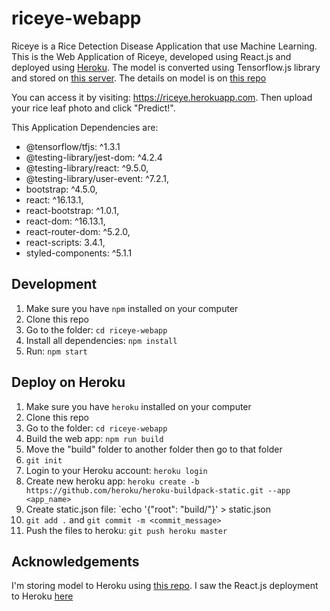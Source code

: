 # riceye-webapp
Riceye is a Rice Detection Disease Application that use Machine Learning. This is the Web Application of Riceye, developed using React.js and deployed using [Heroku](https://www.heroku.com). The model is converted using Tensorflow.js library and stored on [this server](https://calm-harbor-72858.herokuapp.com/model/). The details on model is on [this repo](https://github.com/hansels/bangkit-final-project/)

You can access it by visiting: https://riceye.herokuapp.com. Then upload your rice leaf photo and click "Predict!".

This Application Dependencies are:
- @tensorflow/tfjs: ^1.3.1
- @testing-library/jest-dom: ^4.2.4
- @testing-library/react: ^9.5.0,
- @testing-library/user-event: ^7.2.1,
- bootstrap: ^4.5.0,
- react: ^16.13.1,
- react-bootstrap: ^1.0.1,
- react-dom: ^16.13.1,
- react-router-dom: ^5.2.0,
- react-scripts: 3.4.1,
- styled-components: ^5.1.1

## Development
1. Make sure you have `npm` installed on your computer
2. Clone this repo
3. Go to the folder: `cd riceye-webapp`
4. Install all dependencies: `npm install`
5. Run: `npm start`

## Deploy on Heroku
1. Make sure you have `heroku` installed on your computer
2. Clone this repo
3. Go to the folder: `cd riceye-webapp`
4. Build the web app: `npm run build`
5. Move the "build" folder to another folder then go to that folder
6. `git init`
7. Login to your Heroku account: `heroku login`
8. Create new heroku app: `heroku create -b https://github.com/heroku/heroku-buildpack-static.git --app <app_name>` 
9. Create static.json file: `echo '{"root": "build/"}' > static.json
10. `git add .` and `git commit -m <commit_message>`
11. Push the files to heroku: `git push heroku master`

## Acknowledgements
I'm storing model to Heroku using [this repo](https://github.com/mgonto/heroku-static-file-server). I saw the React.js deployment to Heroku [here](https://medium.com/@ikrisnaw/cara-deploy-aplikasi-react-js-ke-heroku-e1d1b13165c1)

